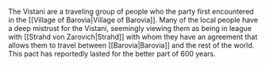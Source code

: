 The Vistani are a traveling group of people who the party first encountered in the [[Village of Barovia|Village of Barovia]]. Many of the local people have a deep mistrust for the Vistani, seemingly viewing them as being in league with [[Strahd von Zarovich|Strahd]] with whom they have an agreement that allows them to travel between [[Barovia|Barovia]] and the rest of the world. This pact has reportedly lasted for the better part of 600 years.